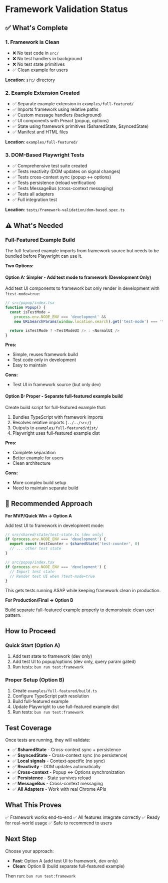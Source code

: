 # Framework Validation Status

## ✅ What's Complete

### 1. Framework is Clean
- ❌ No test code in `src/`
- ❌ No test handlers in background
- ❌ No test state primitives
- ✅ Clean example for users

**Location**: `src/` directory

### 2. Example Extension Created
- ✅ Separate example extension in `examples/full-featured/`
- ✅ Imports framework using relative paths
- ✅ Custom message handlers (background)
- ✅ UI components with Preact (popup, options)
- ✅ State using framework primitives ($sharedState, $syncedState)
- ✅ Manifest and HTML files

**Location**: `examples/full-featured/`

### 3. DOM-Based Playwright Tests
- ✅ Comprehensive test suite created
- ✅ Tests reactivity (DOM updates on signal changes)
- ✅ Tests cross-context sync (popup ↔ options)
- ✅ Tests persistence (reload verification)
- ✅ Tests MessageBus (cross-context messaging)
- ✅ Tests all adapters
- ✅ Full integration test

**Location**: `tests/framework-validation/dom-based.spec.ts`

## ⚠️ What's Needed

### Full-Featured Example Build

The full-featured example imports from framework source but needs to be bundled before Playwright can use it.

**Two Options:**

#### Option A: Simpler - Add test mode to framework (Development Only)

Add test UI components to framework but only render in development with `?test-mode=true`:

```typescript
// src/popup/index.tsx
function Popup() {
  const isTestMode =
    process.env.NODE_ENV === 'development' &&
    new URLSearchParams(window.location.search).get('test-mode') === 'true'

  return isTestMode ? <TestModeUI /> : <NormalUI />
}
```

**Pros:**
- Simple, reuses framework build
- Test code only in development
- Easy to maintain

**Cons:**
- Test UI in framework source (but only dev)

#### Option B: Proper - Separate full-featured example build

Create build script for full-featured example that:
1. Bundles TypeScript with framework imports
2. Resolves relative imports (`../../src/`)
3. Outputs to `examples/full-featured/dist/`
4. Playwright uses full-featured example dist

**Pros:**
- Complete separation
- Better example for users
- Clean architecture

**Cons:**
- More complex build setup
- Need to maintain separate build

## 🎯 Recommended Approach

**For MVP/Quick Win → Option A**

Add test UI to framework in development mode:

```typescript
// src/shared/state/test-state.ts (dev only)
if (process.env.NODE_ENV === 'development') {
  export const testCounter = $sharedState('test-counter', 0)
  // ... other test state
}

// src/popup/index.tsx
if (process.env.NODE_ENV === 'development') {
  // Import test state
  // Render test UI when ?test-mode=true
}
```

This gets tests running ASAP while keeping framework clean in production.

**For Production/Final → Option B**

Build separate full-featured example properly to demonstrate clean user pattern.

## How to Proceed

### Quick Start (Option A)

1. Add test state to framework (dev only)
2. Add test UI to popup/options (dev only, query param gated)
3. Run tests: `bun run test:framework`

### Proper Setup (Option B)

1. Create `examples/full-featured/build.ts`
2. Configure TypeScript path resolution
3. Build full-featured example
4. Update Playwright to use full-featured example dist
5. Run tests: `bun run test:framework`

## Test Coverage

Once tests are running, they will validate:

- ✅ **$sharedState** - Cross-context sync + persistence
- ✅ **$syncedState** - Cross-context sync (no persistence)
- ✅ **Local signals** - Context-specific (no sync)
- ✅ **Reactivity** - DOM updates automatically
- ✅ **Cross-context** - Popup ↔ Options synchronization
- ✅ **Persistence** - State survives reload
- ✅ **MessageBus** - Cross-context messaging
- ✅ **All Adapters** - Work with real Chrome APIs

## What This Proves

✅ Framework works end-to-end
✅ All features integrate correctly
✅ Ready for real-world usage
✅ Safe to recommend to users

## Next Step

Choose your approach:
- **Fast**: Option A (add test UI to framework, dev only)
- **Clean**: Option B (build separate full-featured example)

Then run: `bun run test:framework`
